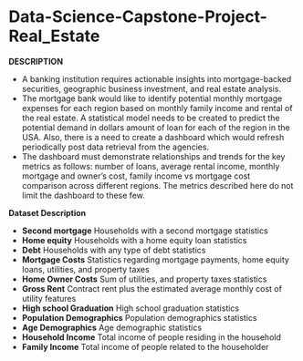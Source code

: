 # Data-Science-Capstone-Project-Real_Estate

**DESCRIPTION**
- A banking institution requires actionable insights into mortgage-backed securities, geographic business investment, and real estate analysis. 
- The mortgage bank would like to identify potential monthly mortgage expenses for each region based on monthly family income and rental of the real estate.
A statistical model needs to be created to predict the potential demand in dollars amount of loan for each of the region in the USA. Also, there is a need to create a dashboard which would refresh periodically post data retrieval from the agencies.
- The dashboard must demonstrate relationships and trends for the key metrics as follows: number of loans, average rental income, monthly mortgage and owner’s cost, family income vs mortgage cost comparison across different regions. The metrics described here do not limit the dashboard to these few.


**Dataset Description**

- **Second mortgage**	Households with a second mortgage statistics
- **Home equity**	Households with a home equity loan statistics
- **Debt**	Households with any type of debt statistics
- **Mortgage Costs**	Statistics regarding mortgage payments, home equity loans, utilities, and property taxes
- **Home Owner Costs**	Sum of utilities, and property taxes statistics
- **Gross Rent** Contract rent plus the estimated average monthly cost of utility features
- **High school Graduation**	High school graduation statistics
- **Population Demographics**	Population demographics statistics
- **Age Demographics**	Age demographic statistics
- **Household Income**	Total income of people residing in the household
- **Family Income**	Total income of people related to the householder
